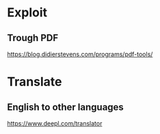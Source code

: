 # Exploit
## Trough PDF
https://blog.didierstevens.com/programs/pdf-tools/

# Translate
## English to other languages
https://www.deepl.com/translator

